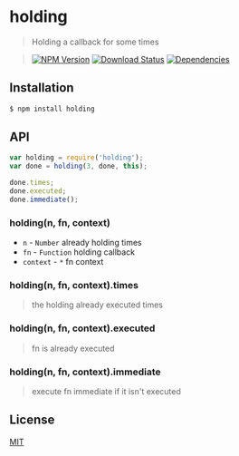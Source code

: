 holding
=========

>Holding a callback for some times

>[![NPM Version][npm-image]][npm-url]
>[![Download Status][download-image]][npm-url]
>[![Dependencies][david-image]][david-url]

## Installation

```bash
$ npm install holding
```

## API

```js
var holding = require('holding');
var done = holding(3, done, this);

done.times;
done.executed;
done.immediate();
```

### holding(n, fn, context)
- ```n``` - ```Number```
  already holding times
- ```fn``` - ```Function```
  holding callback
- ```context``` - ```*```
  fn context

### holding(n, fn, context).times
>the holding already executed times

### holding(n, fn, context).executed
>fn  is already executed

### holding(n, fn, context).immediate
>execute fn immediate if it isn't executed

## License

[MIT](LICENSE)

[david-image]: http://img.shields.io/david/nuintun/holding.svg?style=flat-square
[david-url]: https://david-dm.org/nuintun/holding
[npm-image]: http://img.shields.io/npm/v/holding.svg?style=flat-square
[npm-url]: https://www.npmjs.org/package/holding
[download-image]: http://img.shields.io/npm/dm/holding.svg?style=flat-square
